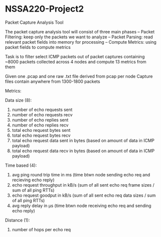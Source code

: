 # NSSA220-Project2
Packet Capture Analysis Tool

The packet capture analysis tool will
consist of three main phases
– Packet Filtering: keep only the packets
we want to analyze
– Packet Parsing: read relevant packet
fields into memory for processing
– Compute Metrics: using packet fields to
compute metrics

Task is to filter select ICMP packets
out of packet captures containing ~8000
packets collected across 4 nodes and
compute 13 metrics from them

Given one .pcap and one raw .txt file derived from pcap per node
Capture files contain anywhere from 1300-1800 packets

Metrics:

Data size (8):
  1. number of echo requests sent
  2. number of echo requests recv
  3. number of echo replies sent
  4. number of echo replies recv
  5. total echo request bytes sent
  6. total echo request bytes recv
  7. total echo request data sent in bytes (based on amount of data in ICMP payload)
  8. total echo request data recv in bytes (based on amount of data in ICMP payload)
  
  
Time based (4):
  1. avg ping round trip time in ms
     (time btwn node sending echo req and recieving echo reply)
  2. echo request throughput in kB/s
     (sum of all sent echo req frame sizes / sum of all ping RTTs)
  3. echo request goodput in kB/s
     (sum of all sent echo req data sizes / sum of all ping RTTs)
  4. avg reply delay in μs
     (time btwn node receiving echo req and sending echo reply)
     
 Distance (1):
  1. number of hops per echo req
